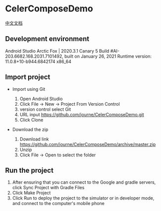 # CelerComposeDemo

[中文文档](https://github.com/journe/CelerComposeDemo/blob/master/README-CH.md)

## Development environment

Android Studio Arctic Fox | 2020.3.1 Canary 5
Build #AI-203.6682.168.2031.7101492, built on January 26, 2021
Runtime version: 11.0.8+10-b944.6842174 x86_64

## Import project

- Import using Git
  1. Open Android Studio
  2. Click File -> New -> Project From Version Control
  3. version control select Git
  4. URL input https://github.com/journe/CelerComposeDemo.git
  5. Click Clone
     

- Download the zip
  1. Download link https://github.com/journe/CelerComposeDemo/archive/master.zip
  2. Unzip
  3. Click File -> Open to select the folder

## Run the project

1. After ensuring that you can connect to the Google and gradle servers, click Sync Project with Gradle Files
2. Click Make Project
3. Click Run to deploy the project to the simulator or in developer mode, and connect to the computer's mobile phone
